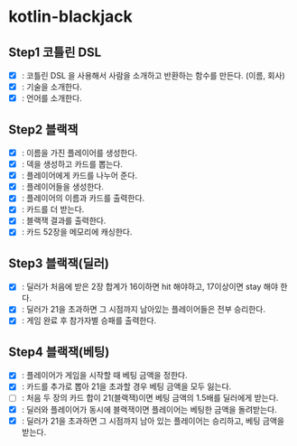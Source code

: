 # kotlin-blackjack

## Step1 코틀린 DSL
- [x] : 코틀린 DSL 을 사용해서 사람을 소개하고 반환하는 함수를 만든다. (이름, 회사)
- [x] : 기술을 소개한다.
- [x] : 언어를 소개한다.

## Step2 블랙잭
- [x] : 이름을 가진 플레이어를 생성한다.
- [x] : 덱을 생성하고 카드를 뽑는다.
- [x] : 플레이어에게 카드를 나누어 준다.
- [x] : 플레이어들을 생성한다.
- [x] : 플레이어의 이름과 카드를 출력한다.
- [x] : 카드를 더 받는다.
- [x] : 블랙잭 결과를 출력한다.
- [x] : 카드 52장을 메모리에 캐싱한다.

## Step3 블랙잭(딜러) 
- [x] : 딜러가 처음에 받은 2장 합계가 16이하면 hit 해야하고, 17이상이면 stay 해야 한다.
- [x] : 딜러가 21을 초과하면 그 시점까지 남아있는 플레이어들은 전부 승리한다.
- [x] : 게임 완료 후 참가자별 승패를 출력한다.

## Step4 블랙잭(베팅)
- [x] : 플레이어가 게임을 시작할 때 베팅 금액을 정한다.
- [x] : 카드를 추가로 뽑아 21을 초과할 경우 베팅 금액을 모두 잃는다.
- [ ] : 처음 두 장의 카드 합이 21(블랙잭)이면 베팅 금액의 1.5배를 딜러에게 받는다.
- [x] : 딜러와 플레이어가 동시에 블랙잭이면 플레이어는 베팅한 금액을 돌려받는다.
- [x] : 딜러가 21을 초과하면 그 시점까지 남아 있는 플레이어는 승리하고, 베팅 금액을 받는다.
